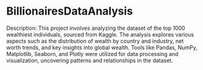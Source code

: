 # BillionairesDataAnalysis

Description:
This project involves analyzing the dataset of the top 1000 wealthiest individuals, sourced from Kaggle. The analysis explores various aspects such as the distribution of wealth by country and industry, net worth trends, and key insights into global wealth. Tools like Pandas, NumPy, Matplotlib, Seaborn, and Plotly were utilized for data processing and visualization, uncovering patterns and relationships in the dataset.

